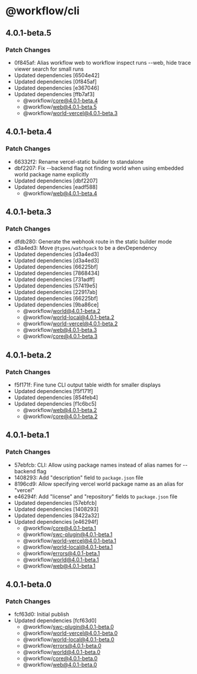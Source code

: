 # @workflow/cli

## 4.0.1-beta.5

### Patch Changes

- 0f845af: Alias workflow web to workflow inspect runs --web, hide trace viewer search for small runs
- Updated dependencies [6504e42]
- Updated dependencies [0f845af]
- Updated dependencies [e367046]
- Updated dependencies [ffb7af3]
  - @workflow/core@4.0.1-beta.4
  - @workflow/web@4.0.1-beta.5
  - @workflow/world-vercel@4.0.1-beta.3

## 4.0.1-beta.4

### Patch Changes

- 66332f2: Rename vercel-static builder to standalone
- dbf2207: Fix --backend flag not finding world when using embedded world package name explicitly
- Updated dependencies [dbf2207]
- Updated dependencies [eadf588]
  - @workflow/web@4.0.1-beta.4

## 4.0.1-beta.3

### Patch Changes

- dfdb280: Generate the webhook route in the static builder mode
- d3a4ed3: Move `@types/watchpack` to be a devDependency
- Updated dependencies [d3a4ed3]
- Updated dependencies [d3a4ed3]
- Updated dependencies [66225bf]
- Updated dependencies [7868434]
- Updated dependencies [731adff]
- Updated dependencies [57419e5]
- Updated dependencies [22917ab]
- Updated dependencies [66225bf]
- Updated dependencies [9ba86ce]
  - @workflow/world@4.0.1-beta.2
  - @workflow/world-local@4.0.1-beta.2
  - @workflow/world-vercel@4.0.1-beta.2
  - @workflow/web@4.0.1-beta.3
  - @workflow/core@4.0.1-beta.3

## 4.0.1-beta.2

### Patch Changes

- f5f171f: Fine tune CLI output table width for smaller displays
- Updated dependencies [f5f171f]
- Updated dependencies [854feb4]
- Updated dependencies [f1c6bc5]
  - @workflow/web@4.0.1-beta.2
  - @workflow/core@4.0.1-beta.2

## 4.0.1-beta.1

### Patch Changes

- 57ebfcb: CLI: Allow using package names instead of alias names for --backend flag
- 1408293: Add "description" field to `package.json` file
- 8196cd9: Allow specifying vercel world package name as an alias for "vercel"
- e46294f: Add "license" and "repository" fields to `package.json` file
- Updated dependencies [57ebfcb]
- Updated dependencies [1408293]
- Updated dependencies [8422a32]
- Updated dependencies [e46294f]
  - @workflow/core@4.0.1-beta.1
  - @workflow/swc-plugin@4.0.1-beta.1
  - @workflow/world-vercel@4.0.1-beta.1
  - @workflow/world-local@4.0.1-beta.1
  - @workflow/errors@4.0.1-beta.1
  - @workflow/world@4.0.1-beta.1
  - @workflow/web@4.0.1-beta.1

## 4.0.1-beta.0

### Patch Changes

- fcf63d0: Initial publish
- Updated dependencies [fcf63d0]
  - @workflow/swc-plugin@4.0.1-beta.0
  - @workflow/world-vercel@4.0.1-beta.0
  - @workflow/world-local@4.0.1-beta.0
  - @workflow/errors@4.0.1-beta.0
  - @workflow/world@4.0.1-beta.0
  - @workflow/core@4.0.1-beta.0
  - @workflow/web@4.0.1-beta.0
